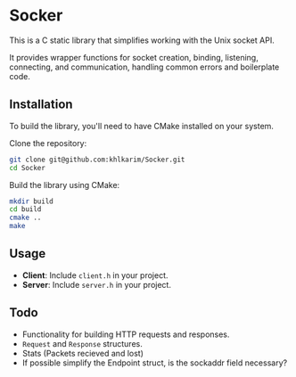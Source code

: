 # Socker

This is a C static library that simplifies working with the Unix socket API. 

It provides wrapper functions for socket creation, binding, listening, connecting, and communication, handling common errors and boilerplate code.


## Installation

To build the library, you'll need to have CMake installed on your system.

Clone the repository:
```bash
git clone git@github.com:khlkarim/Socker.git
cd Socker
```

Build the library using CMake:
```bash
mkdir build
cd build
cmake ..
make
```

## Usage

- **Client**: Include `client.h` in your project.
- **Server**: Include `server.h` in your project.

## Todo

- Functionality for building HTTP requests and responses.
- `Request` and `Response` structures.
- Stats (Packets recieved and lost)
- If possible simplify the Endpoint struct, is the sockaddr field necessary?